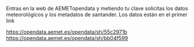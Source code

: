 Entras en la web de AEMETopendata y metiendo tu clave solicitas los datos meteorológicos y los metadatos de santander. Los datos están en el primer link
















https://opendata.aemet.es/opendata/sh/55c2971b
https://opendata.aemet.es/opendata/sh/bb04f599
